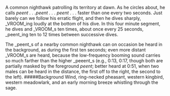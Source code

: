 A common nighthawk patrolling its territory at dawn. As he circles about, he calls _peent . . .peent . . . peent_ . . . faster than one every two seconds. Just barely can we follow his erratic flight, and then he dives sharply, _VROOM_ing loudly at the bottom of his dive. In this four minute segment, he dives and _VROOM_s ten times, about once every 25 seconds, _peent_ing ten to 12 times between successive dives.

The _peent_s of a nearby common nighthawk can on occasion be heard in the background, as during the first ten seconds; even more distant _VROOM_s are heard, because the low-frequency booming sound carries so much farther than the higher _peeent_s (e.g., 0:13, 0:17, though both are partially masked by the foreground _peent_; better heard at 0:51, when two males can be heard in the distance, the first off to the right, the second to the left). 
#####Background
Wind, ring-necked pheasant, western kingbird, western meadowlark, and an early morning breeze whistling through the sage.
